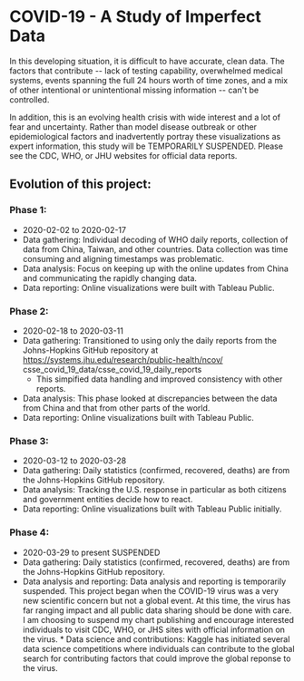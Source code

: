 # COVID-19 - A Study of Imperfect Data

In this developing situation, it is difficult to have accurate, clean data. The factors
that contribute -- lack of testing capability, overwhelmed medical systems, 
events spanning the full 24 hours worth of time zones, 
and a mix of other intentional or unintentional missing information -- can't be controlled.

In addition, this is an evolving health crisis with wide interest and a lot of fear and uncertainty.
Rather than model disease outbreak or other epidemiological factors and inadvertently portray these visualizations
as expert information, this study will be TEMPORARILY SUSPENDED. Please see the CDC, WHO, or JHU websites for official data reports.

## Evolution of this project:

### Phase 1:

   * 2020-02-02 to 2020-02-17
   * Data gathering: Individual decoding of WHO daily reports, collection of data from China, Taiwan, 
    and other countries. Data collection was time consuming and aligning timestamps was
    problematic. 
   * Data analysis: Focus on keeping up with the online updates from China and communicating the rapidly changing data.
   * Data reporting: Online visualizations were built with Tableau Public.

### Phase 2:

   * 2020-02-18 to 2020-03-11
   * Data gathering: Transitioned to using only the daily reports from the Johns-Hopkins GitHub repository at
   https://systems.jhu.edu/research/public-health/ncov/ csse_covid_19_data/csse_covid_19_daily_reports  
       * This simpified data handling and improved consistency with other reports.
   * Data analysis: This phase looked at discrepancies between the data from China and that from other
   parts of the world.
   * Data reporting: Online visualizations built with Tableau Public.
    
### Phase 3: 

   * 2020-03-12 to 2020-03-28
   * Data gathering: Daily statistics (confirmed, recovered, deaths) are from the Johns-Hopkins GitHub repository.
   * Data analysis: Tracking the U.S. response in particular as both citizens and government entities decide 
   how to react.
   * Data reporting: Online visualizations built with Tableau Public initially.
   
### Phase 4: 

   * 2020-03-29 to present SUSPENDED
   * Data gathering: Daily statistics (confirmed, recovered, deaths) are from the Johns-Hopkins GitHub repository.
   * Data analysis and reporting:
        Data analysis and reporting is temporarily suspended. This project began when the COVID-19 virus was a very new scientific concern but not a global event. At this time, the virus has far ranging impact and all public data sharing should be done with care. I am choosing to suspend my chart publishing and encourage interested individuals to visit CDC, WHO, or JHS sites with official information on the virus.
    * Data science and contributions: Kaggle has initiated several data science competitions where individuals can contribute to the global search for contributing factors that could improve the global reponse to the virus. 
